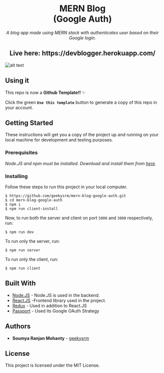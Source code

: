 <p align="center">
  
<h1 align="center"> MERN Blog <br> (Google Auth) </h1>

<p align="center"><i>A blog app made using MERN stack with authenticates user based on their Google login.</i><p align="center">

</p>

<h2 align="center">Live here: https://devblogger.herokuapp.com/ </h2>

![alt text](https://i.postimg.cc/V6qr3nGV/Capture.png "Screenshot of DevBlogger")


##  Using it
This repo is now a **Github Template!!** :sparkles:

Click the green **`Use this template`** button to generate a copy of this repo in your account.

## Getting Started

These instructions will get you a copy of the project up and running on your local machine for development and testing purposes.

### Prerequisites

_Node.JS and npm must be installed. Download and install them from [here](https://nodejs.org)._

### Installing

Follow these steps to run this project in your local computer.

```
$ https://github.com/geekysrm/mern-blog-google-auth.git
$ cd mern-blog-google-auth
$ npm i
$ npm run client-install
```

Now, to run both the server and client on port `5000` and `3000` respectively, run:

```
$ npm run dev
```

To run only the server, run:

```
$ npm run server
```

To run only the client, run:

```
$ npm run client
```

## Built With

- [Node.JS](http://nodejs.org/) - Node.JS is used in the backend.
- [React.JS](https://reactjs.org/) -Frontend library used in the project.
- [Redux](https://redux.js.org/) - Used in addition to React.JS
- [Passport](https://http://passportjs.org/) - Used its Google OAuth Strategy

## Authors

- **Soumya Ranjan Mohanty** - [geekysrm](https://github.com/geekysrm)

## License

This project is licensed under the MIT License.

